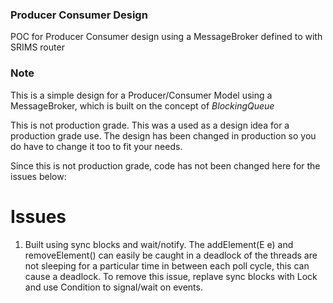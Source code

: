 ### Producer Consumer Design
POC for Producer Consumer design using a MessageBroker defined to with SRIMS router

### Note
This is a simple design for a Producer/Consumer Model using a MessageBroker, which is built on the concept of     _BlockingQueue_

This is not production grade. This was a used as a design idea for a production grade use. The design has been changed in production so you do have to change it too to fit your needs.

Since this is not production grade, code has not been changed here for the issues below:
# Issues
  1. Built using sync blocks and wait/notify. The addElement(E e) and removeElement() can easily be caught in a deadlock of the threads are not sleeping for a particular time in between each poll cycle, this can cause a deadlock.
  To remove this issue, replave sync blocks with Lock and use Condition to signal/wait on events.
